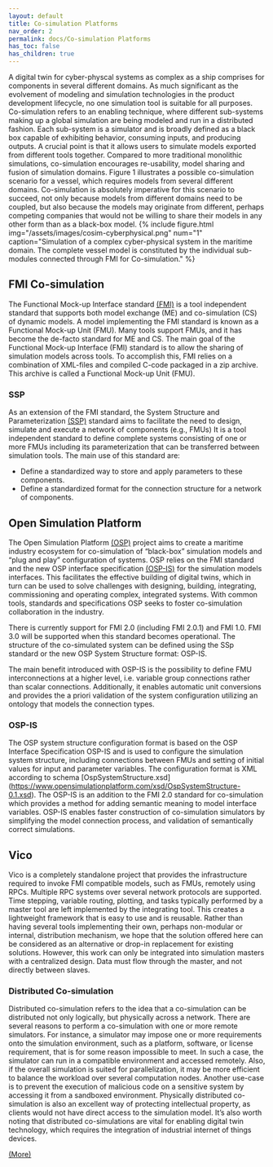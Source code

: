```yaml
---
layout: default
title: Co-simulation Platforms
nav_order: 2
permalink: docs/Co-simulation Platforms
has_toc: false
has_children: true
---
```


A digital twin for cyber-physcal systems as complex as a ship comprises for components in several different domains. As much significant as the evolvement of modeling and simulation technologies in the product development lifecycle, no one simulation tool is suitable for all purposes.
Co-simulation refers to an enabling technique, where different sub-systems making up a global
simulation are being modeled and run in a distributed fashion. Each sub-system is a simulator and is broadly defined
as a black box capable of exhibiting behavior, consuming
inputs, and producing outputs. A crucial point is that it allows users to simulate models exported from different tools together.
Compared to more traditional monolithic simulations, co-simulation encourages
re-usability, model sharing and fusion of simulation domains.
Figure 1 illustrates a possible co-simulation scenario for a vessel, which requires models from several different domains.
Co-simulation is absolutely imperative for this scenario to
succeed, not only because models from different domains
need to be coupled, but also because the models may originate
from different, perhaps competing companies that would not
be willing to share their models in any other form than as a
black-box model.
{% include figure.html
    img="/assets/images/cosim-cyberphysical.png"
    num="1"
    caption="Simulation of a complex cyber-physical system in the maritime domain. The complete vessel model is
             constituted by the individual sub-modules connected through FMI for Co-simulation."
%}

##  FMI Co-simulation
The Functional Mock-up Interface standard [(FMI)](https://fmi-standard.org/) is a tool independent standard that
supports both model exchange (ME) and co-simulation (CS)
of dynamic models. A model implementing the FMI standard
is known as a Functional Mock-up Unit (FMU). Many tools
support FMUs, and it has become the de-facto standard for
ME and CS.
The main goal of the Functional Mock-up Interface (FMI) standard is to allow the sharing
of simulation models across tools. To accomplish this, FMI relies on a combination of XML-files and
compiled C-code packaged in a zip archive. This archive is called a Functional Mock-up Unit (FMU).

### SSP
As an extension of the FMI standard, the System Structure and Parameterization [(SSP)](https://ssp-standard.org/) standard aims to facilitate the need to design, simulate and execute a network of components (e.g., FMUs)
It is a tool independent standard to define complete systems consisting of one or more FMUs including its parameterization that can be transferred between simulation tools.
The main use of this standard are:

- Define a standardized way to store and apply parameters to these components.
- Define a standardized format for the connection structure for a network of components.

##  Open Simulation Platform
The Open Simulation Platform [(OSP)](https://opensimulationplatform.com/) project aims to create a maritime industry ecosystem for co-simulation of “black-box” simulation models and “plug and play” configuration of systems.
OSP relies on the FMI standard and the new OSP interface specification [(OSP-IS)](https://opensimulationplatform.com/specification/) for the simulation models interfaces. This facilitates the effective building of digital twins, which in turn can be used to solve challenges with designing, building, integrating, commissioning and operating complex, integrated systems.
With common tools, standards and specifications OSP seeks to foster co-simulation collaboration in the industry.

There is currently support for FMI 2.0 (including FMI 2.0.1) and FMI 1.0. FMI 3.0 will be supported when this standard becomes operational. The structure of the co-simulated system can be defined using the SSp standard or the new OSP System Structure format: OSP-IS.

The main benefit introduced with OSP-IS is the possibility to define FMU interconnections at a higher level, i.e. variable group connections rather than scalar connections. Additionally, it enables automatic unit conversions and provides the a priori validation of the system configuration utilizing an ontology that models the connection types.

### OSP-IS
The OSP system structure configuration format is based on the OSP Interface Specification OSP-IS and is used to configure the simulation system structure, including connections between FMUs and setting of initial values for input and parameter variables. The configuration format is XML according to schema [OspSystemStructure.xsd] (https://www.opensimulationplatform.com/xsd/OspSystemStructure-0.1.xsd).
The OSP-IS is an addition to the FMI 2.0 standard for co-simulation which provides a method for adding semantic meaning to model interface variables. OSP-IS enables faster construction of co-simulation simulators by simplifying the model connection process, and validation of semantically correct simulations.

##  Vico

Vico is a completely standalone project that provides the
infrastructure required to invoke FMI compatible models,
such as FMUs, remotely using RPCs. Multiple RPC systems
over several network protocols are supported. Time stepping,
variable routing, plotting, and tasks typically performed by a
master tool are left implemented by the integrating tool. This
creates a lightweight framework that is easy to use and is reusable.
Rather than having several tools implementing their own,
perhaps non-modular or internal, distribution mechanism,
we hope that the solution offered here can be considered as
an alternative or drop-in replacement for existing solutions.
However, this work can only be integrated into simulation
masters with a centralized design. Data must flow through
the master, and not directly between slaves.

### Distributed Co-simulation

 Distributed co-simulation refers to the idea that a
 co-simulation can be distributed not only logically, but physically across a network. There are several reasons to perform
 a co-simulation with one or more remote simulators. For
 instance, a simulator may impose one or more requirements
 onto the simulation environment, such as a platform, software, or license requirement, that is for some reason impossible to meet. In such a case, the simulator can run in a
 compatible environment and accessed remotely. Also, if the
 overall simulation is suited for parallelization, it may be more
 efficient to balance the workload over several computation
 nodes. Another use-case is to prevent the execution of malicious code on a sensitive system by accessing it from a sandboxed environment. Physically distributed co-simulation is
 also an excellent way of protecting intellectual property,
 as clients would not have direct access to the simulation
 model. It’s also worth noting that distributed co-simulations
 are vital for enabling digital twin technology, which requires
 the integration of industrial internet of things devices.

 [(More)](./fmuproxy)
